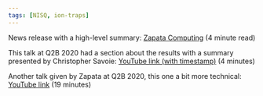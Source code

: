 ```yaml
---
tags: [NISQ, ion-traps]
---
```

News release with a high-level summary: [Zapata Computing](https://www.zapatacomputing.com/news/generate-handwritten-digits/) (4 minute read)

This talk at Q2B 2020 had a section about the results with a summary presented by Christopher Savoie: [YouTube link (with timestamp)](https://youtu.be/rYroVet5CPQ?t=831) (4 minutes)

Another talk given by Zapata at Q2B 2020, this one a bit more technical: [YouTube link](https://youtu.be/Q4maMeo8vnk) (19 minutes)
